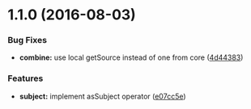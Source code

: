 <a name="1.1.0"></a>
# 1.1.0 (2016-08-03)


### Bug Fixes

* **combine:** use local getSource instead of one from core ([4d44383](https://github.com/TylorS/tempest/commit/4d44383))


### Features

* **subject:** implement asSubject operator ([e07cc5e](https://github.com/TylorS/tempest/commit/e07cc5e))



